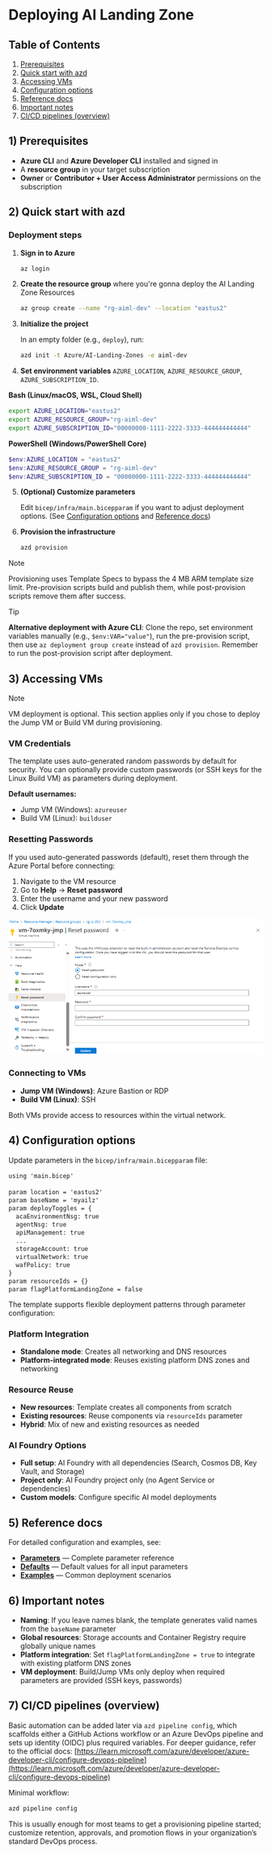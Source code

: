 # Deploying AI Landing Zone

## Table of Contents

1. [Prerequisites](#1-prerequisites)  
2. [Quick start with azd](#2-quick-start-with-azd)  
3. [Accessing VMs](#3-accessing-vms)  
4. [Configuration options](#4-configuration-options)  
5. [Reference docs](#5-reference-docs)  
6. [Important notes](#6-important-notes)  
7. [CI/CD pipelines (overview)](#7-cicd-pipelines-overview)  

## 1) Prerequisites

* **Azure CLI** and **Azure Developer CLI** installed and signed in  
* A **resource group** in your target subscription  
* **Owner** or **Contributor + User Access Administrator** permissions on the subscription  

## 2) Quick start with azd

### Deployment steps

1. **Sign in to Azure**

   ```bash
   az login
   ```

2. **Create the resource group** where you're gonna deploy the AI Landing Zone Resources

   ```bash
   az group create --name "rg-aiml-dev" --location "eastus2"
   ```

3. **Initialize the project**

   In an empty folder (e.g., `deploy`), run:

   ```bash
   azd init -t Azure/AI-Landing-Zones -e aiml-dev
   ```

4. **Set environment variables** `AZURE_LOCATION`, `AZURE_RESOURCE_GROUP`, `AZURE_SUBSCRIPTION_ID`.

**Bash (Linux/macOS, WSL, Cloud Shell)**

```bash
export AZURE_LOCATION="eastus2"
export AZURE_RESOURCE_GROUP="rg-aiml-dev"
export AZURE_SUBSCRIPTION_ID="00000000-1111-2222-3333-444444444444"
```

**PowerShell (Windows/PowerShell Core)**

```powershell
$env:AZURE_LOCATION = "eastus2"
$env:AZURE_RESOURCE_GROUP = "rg-aiml-dev"
$env:AZURE_SUBSCRIPTION_ID = "00000000-1111-2222-3333-444444444444"
```

5. **(Optional) Customize parameters**

   Edit `bicep/infra/main.bicepparam` if you want to adjust deployment options. (See [Configuration options](#4-configuration-options) and [Reference docs](#5-reference-docs))

6. **Provision the infrastructure**

   ```bash
   azd provision
   ```

> [!NOTE]  
> Provisioning uses Template Specs to bypass the 4 MB ARM template size limit.
> Pre-provision scripts build and publish them, while post-provision scripts remove them after success.

> [!TIP]  
> **Alternative deployment with Azure CLI**: Clone the repo, set environment variables manually (e.g., `$env:VAR="value"`), run the pre-provision script, then use `az deployment group create` instead of `azd provision`. Remember to run the post-provision script after deployment.

## 3) Accessing VMs

> [!NOTE]  
> VM deployment is optional. This section applies only if you chose to deploy the Jump VM or Build VM during provisioning.

### VM Credentials

The template uses auto-generated random passwords by default for security. You can optionally provide custom passwords (or SSH keys for the Linux Build VM) as parameters during deployment.

**Default usernames:**
- Jump VM (Windows): `azureuser`
- Build VM (Linux): `builduser`

### Resetting Passwords

If you used auto-generated passwords (default), reset them through the Azure Portal before connecting:

1. Navigate to the VM resource
2. Go to **Help** → **Reset password**
3. Enter the username and your new password
4. Click **Update**

![Reset Password in Azure Portal](reset_password.png)

### Connecting to VMs

- **Jump VM (Windows)**: Azure Bastion or RDP
- **Build VM (Linux)**: SSH

Both VMs provide access to resources within the virtual network.

## 4) Configuration options

Update parameters in the `bicep/infra/main.bicepparam` file:

```bicep
using 'main.bicep'

param location = 'eastus2'
param baseName = 'myailz'
param deployToggles = {
  acaEnvironmentNsg: true
  agentNsg: true
  apiManagement: true
  ...
  storageAccount: true
  virtualNetwork: true
  wafPolicy: true
}
param resourceIds = {}
param flagPlatformLandingZone = false
```

The template supports flexible deployment patterns through parameter configuration:

### Platform Integration

* **Standalone mode**: Creates all networking and DNS resources
* **Platform-integrated mode**: Reuses existing platform DNS zones and networking

### Resource Reuse

* **New resources**: Template creates all components from scratch
* **Existing resources**: Reuse components via `resourceIds` parameter
* **Hybrid**: Mix of new and existing resources as needed

### AI Foundry Options

* **Full setup**: AI Foundry with all dependencies (Search, Cosmos DB, Key Vault, and Storage)
* **Project only**: AI Foundry project only (no Agent Service or dependencies)
* **Custom models**: Configure specific AI model deployments


## 5) Reference docs

For detailed configuration and examples, see:

* **[Parameters](./parameters.md)** — Complete parameter reference
* **[Defaults](./defaults.md)** — Default values for all input parameters
* **[Examples](./examples.md)** — Common deployment scenarios


## 6) Important notes

* **Naming**: If you leave names blank, the template generates valid names from the `baseName` parameter
* **Global resources**: Storage accounts and Container Registry require globally unique names
* **Platform integration**: Set `flagPlatformLandingZone = true` to integrate with existing platform DNS zones
* **VM deployment**: Build/Jump VMs only deploy when required parameters are provided (SSH keys, passwords)

## 7) CI/CD pipelines (overview)

Basic automation can be added later via `azd pipeline config`, which scaffolds either a GitHub Actions workflow or an Azure DevOps pipeline and sets up identity (OIDC) plus required variables. For deeper guidance, refer to the official docs: [https://learn.microsoft.com/azure/developer/azure-developer-cli/configure-devops-pipeline](https://learn.microsoft.com/azure/developer/azure-developer-cli/configure-devops-pipeline)

Minimal workflow:

```bash
azd pipeline config
```

This is usually enough for most teams to get a provisioning pipeline started; customize retention, approvals, and promotion flows in your organization’s standard DevOps process.

